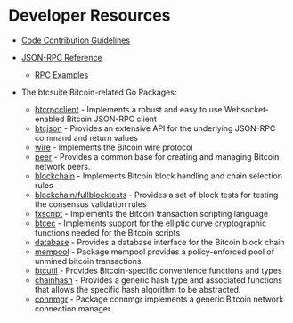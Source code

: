 # Developer Resources

* [Code Contribution Guidelines](https://github.com/TheArcadiaGroup/firod/tree/master/docs/code_contribution_guidelines.md)

* [JSON-RPC Reference](https://github.com/TheArcadiaGroup/firod/tree/master/docs/json_rpc_api.md)
  * [RPC Examples](https://github.com/TheArcadiaGroup/firod/tree/master/docs/json_rpc_api.md#ExampleCode)

* The btcsuite Bitcoin-related Go Packages:
  * [btcrpcclient](https://github.com/TheArcadiaGroup/firod/tree/master/rpcclient) - Implements a
    robust and easy to use Websocket-enabled Bitcoin JSON-RPC client
  * [btcjson](https://github.com/TheArcadiaGroup/firod/tree/master/btcjson) - Provides an extensive API
    for the underlying JSON-RPC command and return values
  * [wire](https://github.com/TheArcadiaGroup/firod/tree/master/wire) - Implements the
    Bitcoin wire protocol
  * [peer](https://github.com/TheArcadiaGroup/firod/tree/master/peer) -
    Provides a common base for creating and managing Bitcoin network peers.
  * [blockchain](https://github.com/TheArcadiaGroup/firod/tree/master/blockchain) -
    Implements Bitcoin block handling and chain selection rules
  * [blockchain/fullblocktests](https://github.com/TheArcadiaGroup/firod/tree/master/blockchain/fullblocktests) -
    Provides a set of block tests for testing the consensus validation rules
  * [txscript](https://github.com/TheArcadiaGroup/firod/tree/master/txscript) -
    Implements the Bitcoin transaction scripting language
  * [btcec](https://github.com/TheArcadiaGroup/firod/tree/master/btcec) - Implements
    support for the elliptic curve cryptographic functions needed for the
    Bitcoin scripts
  * [database](https://github.com/TheArcadiaGroup/firod/tree/master/database) -
    Provides a database interface for the Bitcoin block chain
  * [mempool](https://github.com/TheArcadiaGroup/firod/tree/master/mempool) -
    Package mempool provides a policy-enforced pool of unmined bitcoin
    transactions.
  * [btcutil](https://github.com/btcsuite/btcutil) - Provides Bitcoin-specific
    convenience functions and types
  * [chainhash](https://github.com/TheArcadiaGroup/firod/tree/master/chaincfg/chainhash) -
    Provides a generic hash type and associated functions that allows the
    specific hash algorithm to be abstracted.
  * [connmgr](https://github.com/TheArcadiaGroup/firod/tree/master/connmgr) -
    Package connmgr implements a generic Bitcoin network connection manager.
